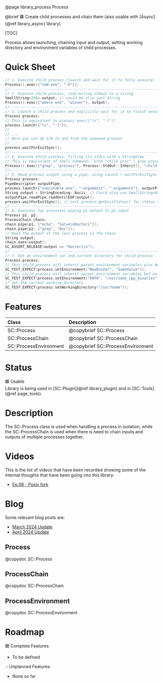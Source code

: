 @page library_process Process

@brief 🟩 Create child processes and chain them (also usable with [Async](@ref library_async) library)

[TOC]

Process allows launching, chaining input and output, setting working directory and environment variables of child processes.

# Quick Sheet

```cpp
// 1. Execute child process (launch and wait for it to fully execute)
Process().exec({"cmd-exe", "-h"});
//--------------------------------------------------------------------------
// 2. Execute child process, redirecting stdout to a string
SmallString<256> output; // could be also just String
Process().exec({"where-exe", "winver"}, output);
//--------------------------------------------------------------------------
// 3. Launch a child process and explicitly wait for it to finish execution
Process process;
// This is equivalent to process.exec({"1s", "-l"))
process.launch({"ls", "-l"});
//
// ...
// Here you can do I/0 to and from the spawned process
// ...
process.waitForExitSync();
//--------------------------------------------------------------------------
// 4. Execute child process, filling its stdin with a StringView
// This is equivalent of shell command: `echo "child proc" | grep process`
Process().exec({"grep", "process"}, Process::StdOut::Inherit(), "child proc");
//--------------------------------------------------------------------------
// 5. Read process output using a pipe, using launch + waitForExitSync
Process process;
PipeDescriptor outputPipe;
process.launch({"executable.exe", "—argument1", "-argument2"}, outputPipe);
String output = StringEncoding::Ascii; // Could also use SmallString<N>
outputPipe.readPipe.readUntilEOF(output);
process.waitForExitSync(); // call process-getExitStatus() for status code
//--------------------------------------------------------------------------
// 6. Executes two processes piping p1 output to p2 input
Process p1, p2;
ProcessChain chain;
chain.pipe(p1, {"echo", "Salve\nDoctori"});
chain.pipe(p2, {"grep", "Doc"});
// Read the output of the last process in the chain
String output;
chain.exec(output);
SC_ASSERT_RELEASE(output == "Doctori\n");
//--------------------------------------------------------------------------
// 7. Set an environment var and current directory for child process 
Process process;
// This child process will inherit parent environment variables plus NewEnvVar
SC_TEST_EXPECT(process.setEnvironment("NewEnvVar", "SomeValue"));
// This child process will inherit parent environment variables but we re-define PATH
SC_TEST_EXPECT(process.setEnvironment("PATH", "/usr/sane_cpp_binaries"));
// Set the current working directory
SC_TEST_EXPECT(process.setWorkingDirectory("/usr/home"));
```

# Features
| Class                     | Description
|:--------------------------|:----------------------------------|
| SC::Process               | @copybrief SC::Process            |
| SC::ProcessChain          | @copybrief SC::ProcessChain       |
| SC::ProcessEnvironment    | @copybrief SC::ProcessEnvironment |

# Status
🟩 Usable  
Library is being used in [SC::Plugin](@ref library_plugin) and in [SC::Tools](@ref page_tools).

# Description

The SC::Process class is used when handling a process in isolation, while the SC::ProcessChain is used when there is need to chain inputs and outputs of multiple processes together.

# Videos

This is the list of videos that have been recorded showing some of the internal thoughts that have been going into this library:

- [Ep.06 - Posix fork](https://www.youtube.com/watch?v=-OiVELMxL6Q)

# Blog

Some relevant blog posts are:

- [March 2024 Update](https://pagghiu.github.io/site/blog/2024-03-27-SaneCppLibrariesUpdate.html)
- [April 2024 Update](https://pagghiu.github.io/site/blog/2024-04-27-SaneCppLibrariesUpdate.html)

## Process
@copydoc SC::Process

## ProcessChain
@copydoc SC::ProcessChain

## ProcessEnvironment
@copydoc SC::ProcessEnvironment

# Roadmap

🟦 Complete Features:
- To be defined

💡 Unplanned Features:
- None so far
